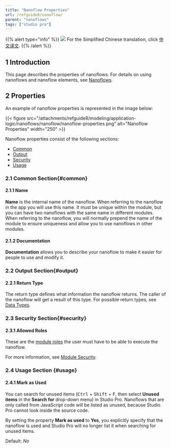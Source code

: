 ```yaml
---
title: "Nanoflow Properties"
url: /refguide8/nanoflow/
parent: "nanoflows"
tags: ["studio pro"]
---
```


{{% alert type="info" %}}
<img src="attachments/chinese-translation/china.png" style="display: inline-block; margin: 0" /> For the Simplified Chinese translation, click [中文译文](https://cdn.mendix.tencent-cloud.com/documentation/refguide8/nanoflow.pdf).
{{% /alert %}}

## 1 Introduction

This page describes the properties of nanoflows. For details on using nanoflows and nanoflow elements, see [Nanoflows](/refguide8/nanoflows/).

## 2 Properties

An example of nanoflow properties is represented in the image below:

{{< figure src="/attachments/refguide8/modeling/application-logic/nanoflows/nanoflow/nanoflow-properties.png" alt="Nanoflow Properties"   width="250"  >}}

Nanoflow properties consist of the following sections:

* [Common](#common)
* [Output](#output)
* [Security](#security)
* [Usage](#usage)

### 2.1 Common Section{#common}

#### 2.1.1 Name

**Name** is the internal name of the nanoflow. When referring to the nanoflow in the app you will use this name. It must be unique within the module, but you can have two nanoflows with the same name in different modules. When referring to the nanoflow, you will normally prepend the name of the module to ensure uniqueness and allow you to use nanoflows in other modules.

#### 2.1.2 Documentation

**Documentation** allows you to describe your nanoflow to make it easier for people to use and modify it.

### 2.2 Output Section{#output}

#### 2.2.1 Return Type

The return type defines what information the nanoflow returns. The caller of the nanoflow will get a result of this type. For possible return types, see [Data Types](/refguide8/data-types/).

### 2.3 Security Section{#security}

#### 2.3.1 Allowed Roles

These are the [module roles](/refguide8/module-security/#module-role) the user must have to be able to execute the nanoflow.

For more information, see [Module Security](/refguide8/module-security/).

### 2.4 Usage Section {#usage}

#### 2.4.1 Mark as Used

You can search for unused items (<kbd>Ctrl</kbd> + <kbd>Shift</kbd> + <kbd>F</kbd>, then select **Unused items** in the **Search for** drop-down menu) in Studio Pro. Nanoflows that are only called from JavaScript code will be listed as unused, because Studio Pro cannot look inside the source code.

By setting the property **Mark as used** to **Yes**, you explicitly specify that the nanoflow is used and Studio Pro will no longer list it when searching for unused items.

Default: *No*